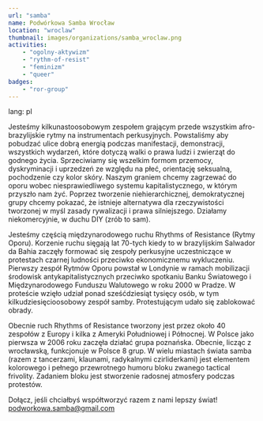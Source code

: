 ```yaml
---
url: "samba"
name: Podwórkowa Samba Wrocław 
location: "wroclaw"
thumbnail: images/organizations/samba_wroclaw.png
activities:
    - "ogolny-aktywizm"
    - "rythm-of-resist"
    - "feminizm"
    - "queer"
badges:
    - "ror-group"
---         
```

lang: pl

Jesteśmy kilkunastoosobowym zespołem grającym przede wszystkim afro-brazylijskie rytmy na instrumentach perkusyjnych. Powstaliśmy aby pobudzać ulice dobrą energią podczas manifestacji, demonstracji, wszystkich wydarzeń, które dotyczą walki o prawa ludzi i zwierząt do godnego życia. Sprzeciwiamy się wszelkim formom przemocy, dyskryminacji i uprzedzeń ze względu na płeć, orientację seksualną, pochodzenie czy kolor skóry. Naszym graniem chcemy zagrzewać do oporu wobec niesprawiedliwego systemu kapitalistycznego, w którym przyszło nam żyć. Poprzez tworzenie niehierarchicznej, demokratycznej grupy chcemy pokazać, że istnieje alternatywa dla rzeczywistości tworzonej w myśl zasady rywalizacji i prawa silniejszego. Działamy niekomercyjnie, w duchu DIY (zrób to sam).

Jesteśmy częścią międzynarodowego ruchu Rhythms of Resistance (Rytmy Oporu). Korzenie ruchu sięgają lat 70-tych kiedy to w brazylijskim Salwador da Bahia zaczęły formować się zespoły perkusyjne uczestniczące w protestach czarnej ludności przeciwko ekonomicznemu wykluczeniu.
Pierwszy zespół Rytmów Oporu powstał w Londynie w ramach mobilizacji środowisk antykapitalistycznych przeciwko spotkaniu Banku Światowego i Międzynarodowego Funduszu Walutowego w roku 2000 w Pradze. W proteście wzięło udział ponad sześćdziesiąt tysięcy osób, w tym kilkudziesięcioosobowy zespół samby. Protestującym udało się zablokować obrady.

Obecnie ruch Rhythms of Resistance tworzony jest przez około 40 zespołów z Europy i kilka z Ameryki Południowej i Północnej. W Polsce jako pierwsza w 2006 roku zaczęła działać grupa poznańska. Obecnie, licząc z wrocławską, funkcjonuje w Polsce 8 grup.
W wielu miastach świata samba (razem z tancerzami, klaunami, radykalnymi czirliderkami) jest elementem kolorowego i pełnego przewrotnego humoru bloku zwanego tactical frivolity. Zadaniem bloku jest stworzenie radosnej atmosfery podczas protestów.

Dołącz, jeśli chciałbyś współtworzyć razem z nami lepszy świat!
podworkowa.samba@gmail.com